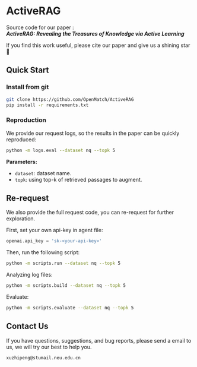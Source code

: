 # ActiveRAG

Source code for our paper :  
***ActiveRAG: Revealing the Treasures of Knowledge via Active Learning***

If you find this work useful, please cite our paper  and give us a shining star 🌟

## Quick Start

### Install from git

```bash
git clone https://github.com/OpenMatch/ActiveRAG
pip install -r requirements.txt
```

### Reproduction

We provide our request logs, so the results in the paper can be quickly reproduced:

```bash
python -m logs.eval --dataset nq --topk 5
```

**Parameters:**

- `dataset`: dataset name.
- `topk`: using top-k of retrieved passages to augment.

##  Re-request

We also provide the full request code, you can re-request for further exploration.

First, set your own api-key in agent file:

```python
openai.api_key = 'sk-<your-api-key>'
```

Then, run the following script:

```bash
python -m scripts.run --dataset nq --topk 5
```

Analyzing log files:

```bash
python -m scripts.build --dataset nq --topk 5
```

Evaluate:

```bash
python -m scripts.evaluate --dataset nq --topk 5
```



## Contact Us

If you have questions, suggestions, and bug reports, please send a email to us, we will try our best to help you. 

```bash
xuzhipeng@stumail.neu.edu.cn  
```

